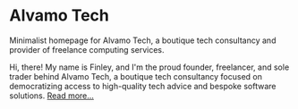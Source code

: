 # Alvamo Tech

Minimalist homepage for Alvamo Tech, a boutique tech consultancy
and provider of freelance computing services.

Hi, there! My name is Finley, and I'm the proud founder, freelancer, and sole trader behind Alvamo Tech, a boutique tech consultancy focused on democratizing access to high-quality tech advice and bespoke software solutions. [Read more...](https://alvamotech.github.io/about)
